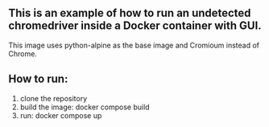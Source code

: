 ## This is an example of how to run an undetected chromedriver inside a Docker container with GUI.
This image uses python-alpine as the base image and Cromioum instead of Chrome.

## How to run:
1. clone the repository
2. build the image: docker compose build
3. run: docker compose up
